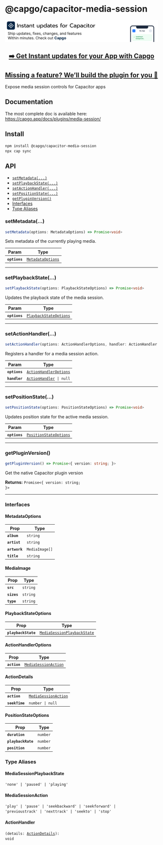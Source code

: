 # @capgo/capacitor-media-session
 <a href="https://capgo.app/"><img src='https://raw.githubusercontent.com/Cap-go/capgo/main/assets/capgo_banner.png' alt='Capgo - Instant updates for capacitor'/></a>

<div align="center">
  <h2><a href="https://capgo.app/?ref=plugin_media_session"> ➡️ Get Instant updates for your App with Capgo</a></h2>
  <h2><a href="https://capgo.app/consulting/?ref=plugin_media_session"> Missing a feature? We’ll build the plugin for you 💪</a></h2>
</div>
Expose media session controls for Capacitor apps

## Documentation

The most complete doc is available here: https://capgo.app/docs/plugins/media-session/

## Install

```bash
npm install @capgo/capacitor-media-session
npx cap sync
```

## API

<docgen-index>

* [`setMetadata(...)`](#setmetadata)
* [`setPlaybackState(...)`](#setplaybackstate)
* [`setActionHandler(...)`](#setactionhandler)
* [`setPositionState(...)`](#setpositionstate)
* [`getPluginVersion()`](#getpluginversion)
* [Interfaces](#interfaces)
* [Type Aliases](#type-aliases)

</docgen-index>

<docgen-api>
<!--Update the source file JSDoc comments and rerun docgen to update the docs below-->

### setMetadata(...)

```typescript
setMetadata(options: MetadataOptions) => Promise<void>
```

Sets metadata of the currently playing media.

| Param         | Type                                                        |
| ------------- | ----------------------------------------------------------- |
| **`options`** | <code><a href="#metadataoptions">MetadataOptions</a></code> |

--------------------


### setPlaybackState(...)

```typescript
setPlaybackState(options: PlaybackStateOptions) => Promise<void>
```

Updates the playback state of the media session.

| Param         | Type                                                                  |
| ------------- | --------------------------------------------------------------------- |
| **`options`** | <code><a href="#playbackstateoptions">PlaybackStateOptions</a></code> |

--------------------


### setActionHandler(...)

```typescript
setActionHandler(options: ActionHandlerOptions, handler: ActionHandler | null) => Promise<void>
```

Registers a handler for a media session action.

| Param         | Type                                                                  |
| ------------- | --------------------------------------------------------------------- |
| **`options`** | <code><a href="#actionhandleroptions">ActionHandlerOptions</a></code> |
| **`handler`** | <code><a href="#actionhandler">ActionHandler</a> \| null</code>       |

--------------------


### setPositionState(...)

```typescript
setPositionState(options: PositionStateOptions) => Promise<void>
```

Updates position state for the active media session.

| Param         | Type                                                                  |
| ------------- | --------------------------------------------------------------------- |
| **`options`** | <code><a href="#positionstateoptions">PositionStateOptions</a></code> |

--------------------


### getPluginVersion()

```typescript
getPluginVersion() => Promise<{ version: string; }>
```

Get the native Capacitor plugin version

**Returns:** <code>Promise&lt;{ version: string; }&gt;</code>

--------------------


### Interfaces


#### MetadataOptions

| Prop          | Type                      |
| ------------- | ------------------------- |
| **`album`**   | <code>string</code>       |
| **`artist`**  | <code>string</code>       |
| **`artwork`** | <code>MediaImage[]</code> |
| **`title`**   | <code>string</code>       |


#### MediaImage

| Prop        | Type                |
| ----------- | ------------------- |
| **`src`**   | <code>string</code> |
| **`sizes`** | <code>string</code> |
| **`type`**  | <code>string</code> |


#### PlaybackStateOptions

| Prop                | Type                                                                            |
| ------------------- | ------------------------------------------------------------------------------- |
| **`playbackState`** | <code><a href="#mediasessionplaybackstate">MediaSessionPlaybackState</a></code> |


#### ActionHandlerOptions

| Prop         | Type                                                              |
| ------------ | ----------------------------------------------------------------- |
| **`action`** | <code><a href="#mediasessionaction">MediaSessionAction</a></code> |


#### ActionDetails

| Prop           | Type                                                              |
| -------------- | ----------------------------------------------------------------- |
| **`action`**   | <code><a href="#mediasessionaction">MediaSessionAction</a></code> |
| **`seekTime`** | <code>number \| null</code>                                       |


#### PositionStateOptions

| Prop               | Type                |
| ------------------ | ------------------- |
| **`duration`**     | <code>number</code> |
| **`playbackRate`** | <code>number</code> |
| **`position`**     | <code>number</code> |


### Type Aliases


#### MediaSessionPlaybackState

<code>'none' | 'paused' | 'playing'</code>


#### MediaSessionAction

<code>'play' | 'pause' | 'seekbackward' | 'seekforward' | 'previoustrack' | 'nexttrack' | 'seekto' | 'stop'</code>


#### ActionHandler

<code>(details: <a href="#actiondetails">ActionDetails</a>): void</code>

</docgen-api>
